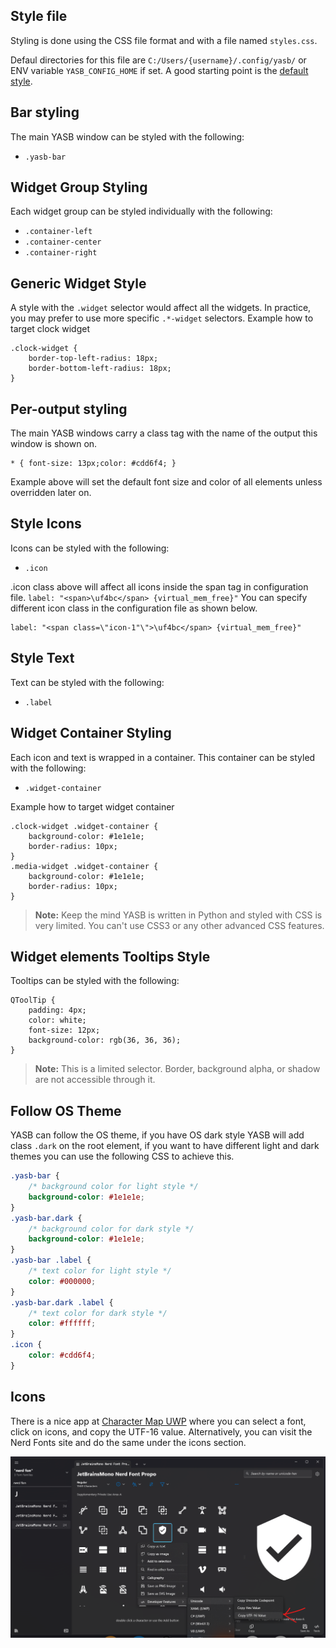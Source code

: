 ## Style file    

Styling is done using the CSS file format and with a file named `styles.css`.

Defaul directories for this file are `C:/Users/{username}/.config/yasb/` or ENV variable `YASB_CONFIG_HOME` if set. A good starting point is the [default style](https://github.com/amnweb/yasb/blob/main/src/styles.css).

## Bar styling

The main YASB window can be styled with the following:
- `.yasb-bar`

## Widget Group Styling

Each widget group can be styled individually with the following:
- `.container-left`
- `.container-center`
- `.container-right`

## Generic Widget Style

A style with the `.widget` selector would affect all the widgets. In practice, you may prefer to use more specific `.*-widget` selectors.
Example how to target clock widget
```
.clock-widget {
	border-top-left-radius: 18px;
	border-bottom-left-radius: 18px;
}
```

## Per-output styling

The main YASB windows carry a class tag with the name of the output this window is shown on.

```
* { font-size: 13px;color: #cdd6f4; }
```

Example above will set the default font size and color of all elements unless overridden later on.


## Style Icons

Icons can be styled with the following:
- `.icon`

.icon class above will affect all icons inside the span tag in configuration file.
`label: "<span>\uf4bc</span> {virtual_mem_free}"`
You can specify different icon class in the configuration file as shown below.

```
label: "<span class=\"icon-1"\">\uf4bc</span> {virtual_mem_free}"
```

## Style Text

Text can be styled with the following:
- `.label`

## Widget Container Styling

Each icon and text is wrapped in a container. This container can be styled with the following:
- `.widget-container`

Example how to target widget container

``` 
.clock-widget .widget-container {
    background-color: #1e1e1e;
    border-radius: 10px;
}
.media-widget .widget-container {
    background-color: #1e1e1e;
    border-radius: 10px;
}
```

> **Note:**
> Keep the mind YASB is written in Python and styled with CSS is very limited. You can't use CSS3 or any other advanced CSS features.

## Widget elements Tooltips Style

Tooltips can be styled with the following:
```
QToolTip {
    padding: 4px;
    color: white;
    font-size: 12px;
    background-color: rgb(36, 36, 36);
}
```
> **Note:**
> This is a limited selector. Border, background alpha, or shadow are not accessible through it.


## Follow OS Theme
YASB can follow the OS theme, if you have OS dark style YASB will add class `.dark` on the root element, if you want to have different light and dark themes you can use the following CSS to achieve this.

```css
.yasb-bar {
    /* background color for light style */
    background-color: #1e1e1e;
}
.yasb-bar.dark {
    /* background color for dark style */
    background-color: #1e1e1e;
}
.yasb-bar .label {
    /* text color for light style */
    color: #000000;
}
.yasb-bar.dark .label {
    /* text color for dark style */
    color: #ffffff;
}
.icon {
    color: #cdd6f4;
}

```

## Icons
There is a nice app at [Character Map UWP](https://github.com/character-map-uwp/Character-Map-UWP) where you can select a font, click on icons, and copy the UTF-16 value. Alternatively, you can visit the Nerd Fonts site and do the same under the icons section.

![Character Map UWP](assets/361286571-e6e1654b-34c7-484f-961c-ace25cb50286.png)
